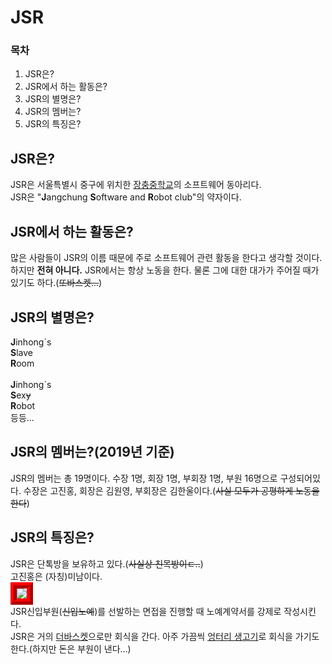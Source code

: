 <html>
    <head>
        <meta charset="utf-8">
        <style>
            #jinhong {
                border:10px ridge red;
            }
            h2.padding {
                padding-top:5px
                padding-bottom:5px
                border-top:2px solid rgb(222,222,222);
                border-bottom:2px solid rgb(222,222,222);
            }
        </style>
    </head>
    <body>
        <h1>JSR</h1>
        <h3>목차</h3>
        <ol>
            <li>JSR은?</li>
            <li>JSR에서 하는 활동은?</li>
            <li>JSR의 별명은?</li>
            <li>JSR의 멤버는?</li>
            <li>JSR의 특징은?</li>
        </ol>
        <div class="padding">
        <h2>JSR은?</h2>
        <p>JSR은 서울특별시 중구에 위치한 <a href="http://jangchung.sen.ms.kr/index.do">장충중학교</a>의 소프트웨어 동아리다.<br>JSR은 "<strong>J</strong>angchung <strong>S</strong>oftware and <strong>R</strong>obot club"의 약자이다.</p>
        <h2>JSR에서 하는 활동은?</h2>
        <p>많은 사람들이 JSR의 이름 때문에 주로 소프트웨어 관련 활동을 한다고 생각할 것이다. 하지만 <strong>전혀 아니다.</strong> JSR에서는 항상 노동을 한다. 물론 그에 대한 대가가 주어질 때가 있기도 하다.(<del>또바스켓...</del>)</p>
        <h2>JSR의 별명은?</h2>
        <p><strong>J</strong>inhong`s<br><strong>S</strong>lave<br><strong>R</strong>oom<br><br>
           <strong>J</strong>inhong`s<br><strong>S</strong>ex<del>y</del><br><strong>R</strong>obot<br>
           등등...
        <h2>JSR의 멤버는?(2019년 기준)</h2>
        <p>JSR의 멤버는 총 19명이다. 수장 1명, 회장 1명, 부회장 1명, 부원 16명으로 구성되어있다. 수장은 고진홍, 회장은 김원영, 부회장은 김한울이다.(<del>사실 모두가 공평하게 노동을 한다</del>)</p>
        <h2>JSR의 특징은?</h2>
        <p>JSR은 단톡방을 보유하고 있다.(<del>사실상 친목방이ㄷ..</del>)<br>고진홍은 (자칭)미남이다.<br><img id="jinhong" src="https://edudonga.com/data/article/1705/c80792a085789c792d6648fe8aeced79_1495068311_8199.JPG"><br>JSR신입부원(<del>신입노예</del>)를 선발하는 면접을 진행할 때 노예계약서를 강제로 작성시킨다.<br>JSR은 거의 <a href="http://www.thebasket.co.kr/">더바스켓</a>으로만 회식을 간다. 아주 가끔씩 <a href="http://ungteori1.com/">엉터리 생고기</a>로 회식을 가기도 한다.(하지만 돈은 부원이 낸다...)</p>
        </div>
    </body>
</html>
